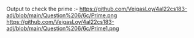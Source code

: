 Output to check the prime :-
https://github.com/VeigasLoy/4al22cs183-adj/blob/main/Question%206/6c/Prime.png
https://github.com/VeigasLoy/4al22cs183-adj/blob/main/Question%206/6c/Prime1.png
